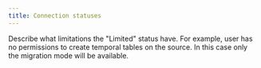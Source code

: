 ```yaml
---
title: Connection statuses
---
```


Describe what limitations the "Limited" status have.
For example, user has no permissions to create temporal tables on the source. In this case only the migration mode will be available.
